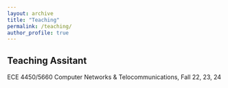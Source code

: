 ```yaml
---
layout: archive
title: "Teaching"
permalink: /teaching/
author_profile: true
---
```


## Teaching Assitant

ECE 4450/5660 Computer Networks & Telocommunications, Fall 22, 23, 24